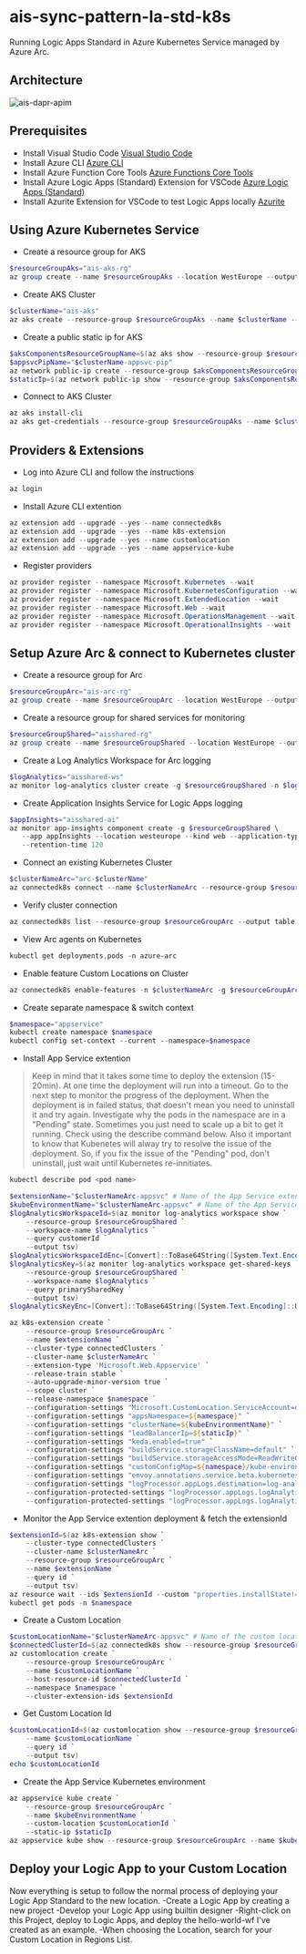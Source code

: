# ais-sync-pattern-la-std-k8s

Running Logic Apps Standard in Azure Kubernetes Service managed by Azure Arc.

## Architecture

![ais-dapr-apim](docs/images/arch.png)

## Prerequisites

* Install Visual Studio Code [Visual Studio Code](https://code.visualstudio.com/download)
* Install Azure CLI [Azure CLI](https://docs.microsoft.com/nl-nl/cli/azure/install-azure-cli-windows?tabs=azure-cli)
* Install Azure Function Core Tools [Azure Functions Core Tools](https://github.com/Azure/azure-functions-core-tools)
* Install Azure Logic Apps (Standard) Extension for VSCode [Azure Logic Apps (Standard)](https://marketplace.visualstudio.com/items?itemName=ms-azuretools.vscode-azurelogicapps)
* Install Azurite Extension for VSCode to test Logic Apps locally [Azurite](https://marketplace.visualstudio.com/items?itemName=Azurite.azurite)

## Using Azure Kubernetes Service

* Create a resource group for AKS

```ps1
$resourceGroupAks="ais-aks-rg"
az group create --name $resourceGroupAks --location WestEurope --output table
```

* Create AKS Cluster

```ps1
$clusterName="ais-aks"
az aks create --resource-group $resourceGroupAks --name $clusterName --node-count 1 --enable-addons monitoring --generate-ssh-keys
```

* Create a public static ip for AKS

```ps1
$aksComponentsResourceGroupName=$(az aks show --resource-group $resourceGroupAks --name $clusterName --output tsv --query nodeResourceGroup)
$appsvcPipName="$clusterName-appsvc-pip"
az network public-ip create --resource-group $aksComponentsResourceGroupName --name $appsvcPipName --sku STANDARD
$staticIp=$(az network public-ip show --resource-group $aksComponentsResourceGroupName --name $appsvcPipName --output tsv --query ipAddress)
```

* Connect to AKS Cluster

```ps1
az aks install-cli
az aks get-credentials --resource-group $resourceGroupAks --name $clusterName
```

## Providers & Extensions

* Log into Azure CLI and follow the instructions

```ps1
az login
```

* Install Azure CLI extention

```ps1
az extension add --upgrade --yes --name connectedk8s
az extension add --upgrade --yes --name k8s-extension
az extension add --upgrade --yes --name customlocation
az extension add --upgrade --yes --name appservice-kube
```

* Register providers

```ps1
az provider register --namespace Microsoft.Kubernetes --wait
az provider register --namespace Microsoft.KubernetesConfiguration --wait
az provider register --namespace Microsoft.ExtendedLocation --wait
az provider register --namespace Microsoft.Web --wait
az provider register --namespace Microsoft.OperationsManagement --wait
az provider register --namespace Microsoft.OperationalInsights --wait
```

## Setup Azure Arc & connect to Kubernetes cluster

* Create a resource group for Arc

```ps1
$resourceGroupArc="ais-arc-rg"
az group create --name $resourceGroupArc --location WestEurope --output table
```

* Create a resource group for shared services for monitoring

```ps1
$resourceGroupShared="aisshared-rg"
az group create --name $resourceGroupShared --location WestEurope --output table
```

* Create a Log Analytics Workspace for Arc logging

```ps1
$logAnalytics="aisshared-ws"
az monitor log-analytics cluster create -g $resourceGroupShared -n $logAnalytics --sku-capacity 1000
```

* Create Application Insights Service for Logic Apps logging

```ps1
$appInsights="aisshared-ai"
az monitor app-insights component create -g $resourceGroupShared \
   --app appInsights --location westeurope --kind web --application-type web \
   --retention-time 120
```

* Connect an existing Kubernetes Cluster

```ps1
$clusterNameArc="arc-$clusterName"
az connectedk8s connect --name $clusterNameArc --resource-group $resourceGroupArc
```

* Verify cluster connection

```ps1
az connectedk8s list --resource-group $resourceGroupArc --output table
```

* View Arc agents on Kubernetes

```ps1
kubectl get deployments,pods -n azure-arc
```

* Enable feature Custom Locations on Cluster

```ps1
az connectedk8s enable-features -n $clusterNameArc -g $resourceGroupArc --features cluster-connect custom-locations
```

* Create separate namespace & switch context

```ps1
$namespace="appservice"
kubectl create namespace $namespace
kubectl config set-context --current --namespace=$namespace
```

* Install App Service extention

> Keep in mind that it takes some time to deploy the extension (15-20min). At one time the deployment will run into a timeout. Go to the next step to monitor the progress of the deployment. When the deployment is in failed status, that doesn't mean you need to uninstall it and try again. Investigate why the pods in the namespace are in a "Pending" state. Sometimes you just need to scale up a bit to get it running. Check using the describe command below. Also it important to know that Kubenetes will alway try to resolve the issue of the deployment. So, if you fix the issue of the "Pending" pod, don't uninstall, just wait until Kubernetes re-innitiates.

```ps1
kubectl describe pod <pod name>
```

```ps1
$extensionName="$clusterNameArc-appsvc" # Name of the App Service extension
$kubeEnvironmentName="$clusterNameArc-appsvc" # Name of the App Service Kubernetes environment resource
$logAnalyticsWorkspaceId=$(az monitor log-analytics workspace show `
    --resource-group $resourceGroupShared `
    --workspace-name $logAnalytics `
    --query customerId `
    --output tsv)
$logAnalyticsWorkspaceIdEnc=[Convert]::ToBase64String([System.Text.Encoding]::UTF8.GetBytes($logAnalyticsWorkspaceId))
$logAnalyticsKey=$(az monitor log-analytics workspace get-shared-keys `
    --resource-group $resourceGroupShared `
    --workspace-name $logAnalytics `
    --query primarySharedKey `
    --output tsv)
$logAnalyticsKeyEnc=[Convert]::ToBase64String([System.Text.Encoding]::UTF8.GetBytes($logAnalyticsKey))

az k8s-extension create `
    --resource-group $resourceGroupArc `
    --name $extensionName `
    --cluster-type connectedClusters `
    --cluster-name $clusterNameArc `
    --extension-type 'Microsoft.Web.Appservice' `
    --release-train stable `
    --auto-upgrade-minor-version true `
    --scope cluster `
    --release-namespace $namespace `
    --configuration-settings "Microsoft.CustomLocation.ServiceAccount=default" `
    --configuration-settings "appsNamespace=${namespace}" `
    --configuration-settings "clusterName=${kubeEnvironmentName}" `
    --configuration-settings "loadBalancerIp=${staticIp}" `
    --configuration-settings "keda.enabled=true" `
    --configuration-settings "buildService.storageClassName=default" `
    --configuration-settings "buildService.storageAccessMode=ReadWriteOnce" `
    --configuration-settings "customConfigMap=${namespace}/kube-environment-config" `
    --configuration-settings "envoy.annotations.service.beta.kubernetes.io/azure-load-balancer-resource-group=${resourceGroupAks}" `
    --configuration-settings "logProcessor.appLogs.destination=log-analytics" `
    --configuration-protected-settings "logProcessor.appLogs.logAnalyticsConfig.customerId=${logAnalyticsWorkspaceIdEnc}" `
    --configuration-protected-settings "logProcessor.appLogs.logAnalyticsConfig.sharedKey=${logAnalyticsKeyEnc}"
```

* Monitor the App Service extention deployment & fetch the extensionId

```ps1
$extensionId=$(az k8s-extension show `
    --cluster-type connectedClusters `
    --cluster-name $clusterNameArc `
    --resource-group $resourceGroupArc `
    --name $extensionName `
    --query id `
    --output tsv)
az resource wait --ids $extensionId --custom "properties.installState!='Pending'" --api-version "2020-07-01-preview"
kubectl get pods -n $namespace
```

* Create a Custom Location

```ps1
$customLocationName="$clusterNameArc-appsvc" # Name of the custom location
$connectedClusterId=$(az connectedk8s show --resource-group $resourceGroupArc --name $clusterNameArc --query id --output tsv)
az customlocation create `
    --resource-group $resourceGroupArc `
    --name $customLocationName `
    --host-resource-id $connectedClusterId `
    --namespace $namespace `
    --cluster-extension-ids $extensionId
```

* Get Custom Location Id

```ps1
$customLocationId=$(az customlocation show --resource-group $resourceGroupArc `
    --name $customLocationName `
    --query id `
    --output tsv)
echo $customLocationId
```

* Create the App Service Kubernetes environment

```ps1
az appservice kube create `
    --resource-group $resourceGroupArc `
    --name $kubeEnvironmentName `
    --custom-location $customLocationId `
    --static-ip $staticIp
az appservice kube show --resource-group $resourceGroupArc --name $kubeEnvironmentName
```

## Deploy your Logic App to your Custom Location

Now everything is setup to follow the normal process of deploying your Logic App Standard to the new location.
-Create a Logic App by creating a new project
-Develop your Logic App using builtin designer
-Right-click on this Project, deploy to Logic Apps, and deploy the hello-world-wf I've created as an example.
-When choosing the Location, search for your Custom Location in Regions List.
